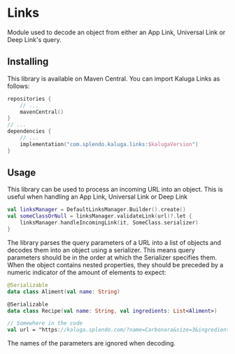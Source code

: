 # Links

Module used to decode an object from either an App Link, Universal Link or Deep Link's query.

## Installing
This library is available on Maven Central. You can import Kaluga Links as follows:

```kotlin
repositories {
    // ...
    mavenCentral()
}
// ...
dependencies {
    // ...
    implementation("com.splendo.kaluga.links:$kalugaVersion")
}
```

## Usage
This library can be used to process an incoming URL into an object. This is useful when handling an App Link, Universal Link or Deep Link

```kotlin
val linksManager = DefaultLinksManager.Builder().create()
val someClassOrNull = linksManager.validateLink(url)?.let {
    linksManager.handleIncomingLink(it, SomeClass.serializer)
}
```

The library parses the query parameters of a URL into a list of objects and decodes them into an object using a serializer.
This means query parameters should be in the order at which the Serializer specifies them.
When the object contains nested properties, they should be preceded by a numeric indicator of the amount of elements to expect:

```kotlin
@Serializable 
data class Aliment(val name: String)

@Serializable 
data class Recipe(val name: String, val ingredients: List<Aliment>)

// Somewhere in the code
val url = "https://kaluga.splendo.com/?name=Carbonara&size=3&ingredients=Spaghetti&ingredients=Bacon&ingredients=Egg"

```

The names of the parameters are ignored when decoding.
